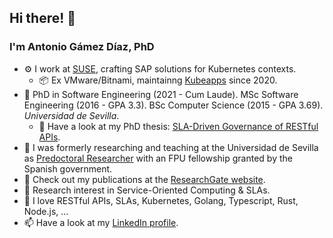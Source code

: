 ## Hi there! 👋

### I'm Antonio Gámez Díaz, PhD

- ⚙️ I work at [SUSE](https://github.com/SUSE), crafting SAP solutions for Kubernetes contexts.
  - 📦 Ex VMware/Bitnami, maintainng [Kubeapps](https://github.com/vmware-tanzu/kubeapps) since 2020.
- 🏫 PhD in Software Engineering (2021 - Cum Laude). MSc Software Engineering (2016 - GPA 3.3). BSc Computer Science (2015 - GPA 3.69).  _Universidad de Sevilla_.
  - 📖 Have a look at my PhD thesis: [SLA-Driven Governance of RESTful APIs](https://idus.us.es/handle/11441/130656).
- 🔭 I was formerly researching and teaching at the Universidad de Sevilla as [Predoctoral Researcher](https://investigacion.us.es/sisius/sis_showpub.php?idpers=22829) with an FPU fellowship granted by the Spanish government.
- 📘 Check out my publications at the [ResearchGate website](https://www.researchgate.net/profile/Antonio_Gamez-Diaz/publications).
- 🔬 Research interest in Service-Oriented Computing & SLAs.
- 💬 I love RESTful APIs, SLAs, Kubernetes, Golang, Typescript, Rust, Node.js, ...
- 📫 Have a look at my [LinkedIn profile](https://www.linkedin.com/in/antoniogamezdiaz/).
